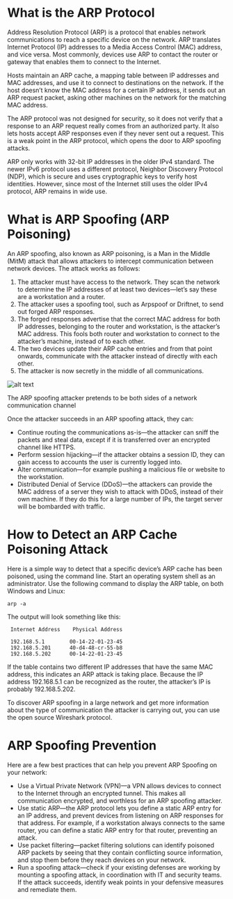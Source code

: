 
# What is the ARP Protocol

Address Resolution Protocol (ARP) is a protocol that enables network communications to reach a specific device on the network. ARP translates Internet Protocol (IP) addresses to a Media Access Control (MAC) address, and vice versa. Most commonly, devices use ARP to contact the router or gateway that enables them to connect to the Internet.

Hosts maintain an ARP cache, a mapping table between IP addresses and MAC addresses, and use it to connect to destinations on the network. If the host doesn’t know the MAC address for a certain IP address, it sends out an ARP request packet, asking other machines on the network for the matching MAC address. 

The ARP protocol was not designed for security, so it does not verify that a response to an ARP request really comes from an authorized party. It also lets hosts accept ARP responses even if they never sent out a request. This is a weak point in the ARP protocol, which opens the door to ARP spoofing attacks.

ARP only works with 32-bit IP addresses in the older IPv4 standard. The newer IPv6 protocol uses a different protocol, Neighbor Discovery Protocol (NDP), which is secure and uses cryptographic keys to verify host identities. However, since most of the Internet still uses the older IPv4 protocol, ARP remains in wide use.

# What is ARP Spoofing (ARP Poisoning)

An ARP spoofing, also known as ARP poisoning, is a Man in the Middle (MitM) attack that allows attackers to intercept communication between network devices. The attack works as follows:

1. The attacker must have access to the network. They scan the network to determine the IP addresses of at least two devices⁠—let’s say these are a workstation and a router. 
2. The attacker uses a spoofing tool, such as Arpspoof or Driftnet, to send out forged ARP responses. 
3. The forged responses advertise that the correct MAC address for both IP addresses, belonging to the router and workstation, is the attacker’s MAC address. This fools both router and workstation to connect to the attacker’s machine, instead of to each other.
4. The two devices update their ARP cache entries and from that point onwards, communicate with the attacker instead of directly with each other.
5. The attacker is now secretly in the middle of all communications.

![alt text](https://www.imperva.com/learn/wp-content/uploads/sites/13/2020/03/thumbnail_he-ARP-spoofing-attacker-pretends-to-be-both-sides-of-a-network-communication-channel.jpg.webp)

The ARP spoofing attacker pretends to be both sides of a network communication channel

Once the attacker succeeds in an ARP spoofing attack, they can:
* Continue routing the communications as-is⁠—the attacker can sniff the packets and steal data, except if it is transferred over an encrypted channel like HTTPS. 
* Perform session hijacking⁠—if the attacker obtains a session ID, they can gain access to accounts the user is currently logged into.
* Alter communication⁠—for example pushing a malicious file or website to the workstation.
* Distributed Denial of Service (DDoS)⁠—the attackers can provide the MAC address of a server they wish to attack with DDoS, instead of their own machine. If they do this for a large number of IPs, the target server will be bombarded with traffic.

# How to Detect an ARP Cache Poisoning Attack

Here is a simple way to detect that a specific device’s ARP cache has been poisoned, using the command line. Start an operating system shell as an administrator. Use the following command to display the ARP table, on both Windows and Linux:

    arp -a
    
The output will look something like this:

     Internet Address    Physical Address

     192.168.5.1        00-14-22-01-23-45
     192.168.5.201      40-d4-48-cr-55-b8
     192.168.5.202      00-14-22-01-23-45
    
If the table contains two different IP addresses that have the same MAC address, this indicates an ARP attack is taking place. Because the IP address 192.168.5.1 can be recognized as the router, the attacker’s IP is probably 192.168.5.202.

To discover ARP spoofing in a large network and get more information about the type of communication the attacker is carrying out, you can use the open source Wireshark protocol.

# ARP Spoofing Prevention

Here are a few best practices that can help you prevent ARP Spoofing on your network:


* Use a Virtual Private Network (VPN)⁠—a VPN allows devices to connect to the Internet through an encrypted tunnel. This makes all communication encrypted, and worthless for an ARP spoofing attacker.
* Use static ARP⁠—the ARP protocol lets you define a static ARP entry for an IP address, and prevent devices from listening on ARP responses for that address. For example, if a workstation always connects to the same router, you can define a static ARP entry for that router, preventing an attack.
* Use packet filtering⁠—packet filtering solutions can identify poisoned ARP packets by seeing that they contain conflicting source information, and stop them before they reach devices on your network.
* Run a spoofing attack⁠—check if your existing defenses are working by mounting a spoofing attack, in coordination with IT and security teams. If the attack succeeds, identify weak points in your defensive measures and remediate them.
